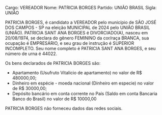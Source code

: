 Cargo: VEREADOR
Nome: PATRICIA BORGES
Partido: UNIÃO BRASIL
Sigla: UNIÃO

PATRICIA BORGES, é candidato a VEREADOR pelo município de SÃO JOSÉ DOS CAMPOS - SP na eleição MUNICIPAL de 2024 pelo UNIÃO BRASIL (UNIÃO).
PATRICIA SANT  ANA BORGES é DIVORCIADO(A), nasceu em 20/08/1974, se declara do gênero FEMININO da cor/raça BRANCA, sua ocupação é EMPRESÁRIO, e seu grau de instrução é SUPERIOR INCOMPLETO.
Seu nome completo é PATRICIA SANT  ANA BORGES, e seu número de urna é 44022.

Os bens declarados de PATRICIA BORGES são: 
- Apartamento (Usufruto Vitalicio de apartamento) no valor de R$ 480000,00;
- Dinheiro em espécie - moeda nacional (Dinheiro em especie) no valor de R$ 30000,00;
- Depósito bancário em conta corrente no País (Saldo em conta Bancaria Banco do Brasil) no valor de R$ 10000,00

PATRICIA BORGES não forneceu dados das redes sociais.